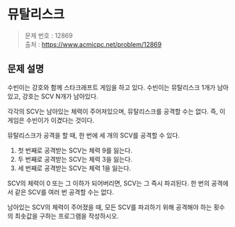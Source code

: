 # 뮤탈리스크

> 문제 번호 : 12869  
> 출처 : https://www.acmicpc.net/problem/12869

## 문제 설명

<p>수빈이는 강호와 함께 스타크래프트 게임을 하고 있다. 수빈이는 뮤탈리스크 1개가 남아있고, 강호는 SCV N개가 남아있다.</p>
<p>각각의 SCV는 남아있는 체력이 주어져있으며, 뮤탈리스크를 공격할 수는 없다. 즉, 이 게임은 수빈이가 이겼다는 것이다.</p>
<p>뮤탈리스크가 공격을 할 때, 한 번에 세 개의 SCV를 공격할 수 있다.</p>
<ol>
 <li>첫 번째로 공격받는 SCV는 체력 9를 잃는다.</li>
 <li>두 번째로 공격받는 SCV는 체력 3을 잃는다.</li>
 <li>세 번째로 공격받는 SCV는 체력 1을 잃는다.</li>
</ol>
<p>SCV의 체력이 0 또는 그 이하가 되어버리면, SCV는 그 즉시 파괴된다. 한 번의 공격에서 같은 SCV를 여러 번 공격할 수는 없다.</p>
<p>남아있는 SCV의 체력이 주어졌을 때, 모든 SCV를 파괴하기 위해 공격해야 하는 횟수의 최솟값을 구하는 프로그램을 작성하시오.</p>

